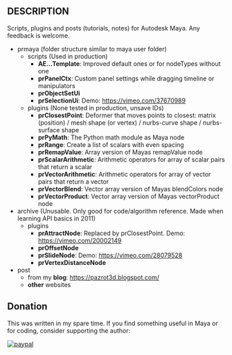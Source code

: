 ## DESCRIPTION
Scripts, plugins and posts (tutorials, notes) for Autodesk Maya. Any feedback is welcome.
* prmaya (folder structure similar to maya user folder) 
  * scripts (Used in production)
    * __AE...Template__: Improved default ones or for nodeTypes without one
    * __prPanelCtx__: Custom panel settings while dragging timeline or manipulators 
    * __prObjectSetUi__
    * __prSelectionUi__: Demo: https://vimeo.com/37670989
  * plugins (None tested in production, unsave IDs)
    * __prClosestPoint__: Deformer that moves points to closest: matrix (position) / mesh shape (or vertex) / nurbs-curve shape / nurbs-surface shape
    * __prPyMath__: The Python math module as Maya node
    * __prRange__: Create a list of scalars with even spacing
    * __prRemapValue__: Array version of Mayas remapValue node
    * __prScalarArithmetic__: Arithmetic operators for array of scalar pairs that return a scalar
    * __prVectorArithmetic__: Arithmetic operators for array of vector pairs that return a vector
    * __prVectorBlend__: Vector array version of Mayas blendColors node
    * __prVectorProduct__: Vector array version of Mayas vectorProduct node
* archive (Unusable. Only good for code/algorithm reference. Made when learning API basics in 2011)
  * plugins
    * __prAttractNode__: Replaced by prClosestPoint. Demo: https://vimeo.com/20002149 
    * __prOffsetNode__
    * __prSlideNode__: Demo: https://vimeo.com/28079528
    * __prVertexDistanceNode__
* post
   * from my __blog__: https://pazrot3d.blogspot.com/
   * __other__ websites


## Donation
This was written in my spare time. If you find something useful in Maya or for coding, consider supporting the author:

[![paypal](https://www.paypalobjects.com/en_US/i/btn/btn_donateCC_LG.gif)](https://www.paypal.com/cgi-bin/webscr?cmd=_s-xclick&hosted_button_id=7X4EJ8Z7NUSQW)
